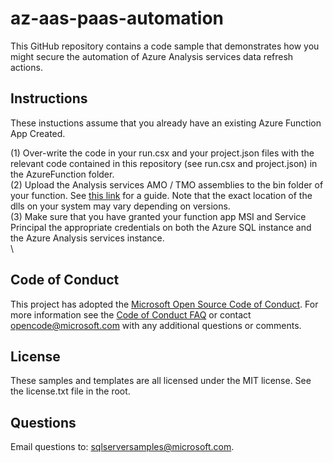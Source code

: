 # az-aas-paas-automation
 This GitHub repository contains a code sample that demonstrates how you might secure the automation of Azure Analysis services data refresh actions. 

## Instructions
These instuctions assume that you already have an existing Azure Function App Created. 

(1) Over-write the code in your run.csx and your project.json files with the relevant code contained in this repository (see run.csx and project.json) in the AzureFunction folder.\
(2) Upload the Analysis services AMO / TMO assemblies to the bin folder of your function. See [this link](https://azure.microsoft.com/en-au/blog/automating-azure-analysis-services-processing-with-azure-functions/) for a guide. Note that the exact location of the dlls on your system may vary depending on versions.\
(3) Make sure that you have granted your function app MSI and Service Principal the appropriate credentials on both the Azure SQL instance and the Azure Analysis services instance.\
\

## Code of Conduct
This project has adopted the [Microsoft Open Source Code of Conduct](https://opensource.microsoft.com/codeofconduct/). For more information see the [Code of Conduct FAQ](https://opensource.microsoft.com/codeofconduct/faq/) or contact [opencode@microsoft.com](mailto:opencode@microsoft.com) with any additional questions or comments.

## License
These samples and templates are all licensed under the MIT license. See the license.txt file in the root.

## Questions
Email questions to: sqlserversamples@microsoft.com.

